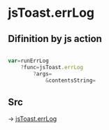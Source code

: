# jsToast.errLog

## Difinition by js action

```js.js

var=runErrLog
	?func=jsToast.errLog
		?args=
			&contentsString=
```

## Src

-> [jsToast.errLog](https://github.com/puutaro/CommandClick/blob/master/app/src/main/java/com/puutaro/commandclick/fragment_lib/terminal_fragment/js_interface/JsToast.kt#L31)


